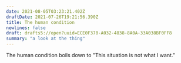 ```yaml
---
date: 2021-08-05T03:23:21.402Z
draftDate: 2021-07-26T19:21:56.390Z
title: The human condition
newlines: false
draft: drafts5://open?uuid=ECE0F370-A032-4838-8A0A-33A038BF0FF8
summary: "a look at the thing"
---
```



The human condition boils down to
"This situation is not what I want."
